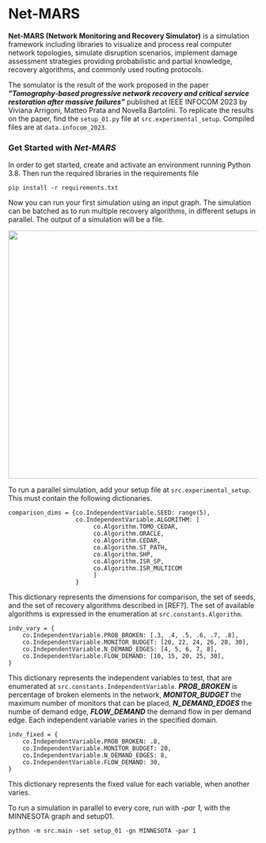 # Net-MARS 

**Net-MARS (Network Monitoring and Recovery Simulator)** is a simulation 
framework including libraries to visualize and process real computer 
network topologies, simulate disruption scenarios, implement damage 
assessment strategies providing probabilistic and partial knowledge, 
recovery algorithms, and commonly used routing protocols.

The somulator is the result of the work proposed in the paper ***"Tomography-based progressive network recovery
and critical service restoration after massive failures"*** published at IEEE INFOCOM 2023 by Viviana Arrigoni,
Matteo Prata and Novella Bartolini. To replicate the results on the paper, find the ```setup_01.py``` file at ```src.experimental_setup```. 
Compiled files are at ```data.infocom_2023```.

### Get Started with *Net-MARS*
In order to get started, create and activate an environment running 
Python 3.8. Then run the required libraries in the requirements file

```pip install -r requirements.txt ```

Now you can run your first simulation using an input graph. The simulation 
can be batched as to run multiple recovery algorithms, in different setups 
in parallel. The output of a simulation will be a file.

<image width=800 height=500 src="data/git-images/topology-minnesota.PNG"/>

To run a parallel simulation, add your setup file at ```src.experimental_setup```. 
This must contain the following dictionaries. 

```
comparison_dims = {co.IndependentVariable.SEED: range(5),
                   co.IndependentVariable.ALGORITHM: [
                        co.Algorithm.TOMO_CEDAR,
                        co.Algorithm.ORACLE,
                        co.Algorithm.CEDAR,
                        co.Algorithm.ST_PATH,
                        co.Algorithm.SHP,
                        co.Algorithm.ISR_SP,
                        co.Algorithm.ISR_MULTICOM
                        ]
                   }
```

This dictionary represents the dimensions for comparison, the set of seeds, 
and the set of recovery algorithms described in [REF?]. The set of available algorithms 
is expressed in the enumeration at ```src.constants.Algorithm```.

```
indv_vary = {
    co.IndependentVariable.PROB_BROKEN: [.3, .4, .5, .6, .7, .8],
    co.IndependentVariable.MONITOR_BUDGET: [20, 22, 24, 26, 28, 30],
    co.IndependentVariable.N_DEMAND_EDGES: [4, 5, 6, 7, 8],
    co.IndependentVariable.FLOW_DEMAND: [10, 15, 20, 25, 30],
}
```

This dictionary represents the independent variables to test, that are enumerated at 
```src.constants.IndependentVariable```. ***PROB_BROKEN*** is percentage of broken elements 
in the network, ***MONITOR_BUDGET*** the maximum number of monitors that can be placed,
***N_DEMAND_EDGES*** the numbe of demand edge, ***FLOW_DEMAND*** the demand flow in per demand edge.
Each independent variable varies in the specified domain.

```
indv_fixed = {
    co.IndependentVariable.PROB_BROKEN: .8,
    co.IndependentVariable.MONITOR_BUDGET: 20,
    co.IndependentVariable.N_DEMAND_EDGES: 8,
    co.IndependentVariable.FLOW_DEMAND: 30,
}
```

This dictionary represents the fixed value for each variable, when another varies.

To run a simulation in parallel to every core, run with _-par 1_, with the MINNESOTA graph and setup01.
``` 
python -m src.main -set setup_01 -gn MINNESOTA -par 1
```






